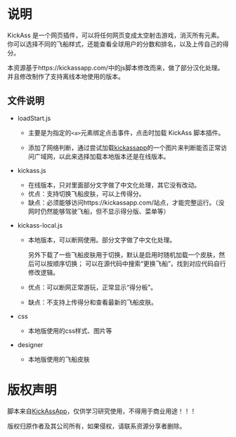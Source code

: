 # 说明

KickAss 是一个网页插件，可以将任何网页变成太空射击游戏，消灭所有元素。你可以选择不同的飞船样式，还能查看全球用户的分数和排名，以及上传自己的得分。

本资源基于https://kickassapp.com/中的js脚本修改而来，做了部分汉化处理。并且修改制作了支持离线本地使用的版本。

## 文件说明

- loadStart.js

  - 主要是为指定的`<a>`元素绑定点击事件，点击时加载 KickAss 脚本插件。

  - 添加了网络判断，通过尝试加载[kickassapp](kickassapp.com)的一个图片来判断能否正常访问广域网，以此来选择加载本地版本还是在线版本。

- kickass.js

  - 在线版本，只对里面部分文字做了中文化处理，其它没有改动。
  - 优点：支持切换飞船皮肤，可以上传得分。
  - 缺点：必须能够访问https://kickassapp.com/站点，才能完整运行。（没网时仍然能够驾驶飞船，但不显示得分版、菜单等）

- kickass-local.js

  - 本地版本，可以断网使用。部分文字做了中文化处理。

    另外下载了一些飞船皮肤用于切换，默认是启用时随机加载一个皮肤，然后可以按顺序切换；
    可以在源代码中搜索“更换飞船”，找到对应代码自行修改逻辑。

  - 优点：可以断网正常游玩，正常显示“得分板”。

  - 缺点：不支持上传得分和查看最新的飞船皮肤。

- css

  - 本地版使用的css样式、图片等

- designer

  - 本地版使用的飞船皮肤





# 版权声明

脚本来自[KickAssApp](https://kickassapp.com/)，仅供学习研究使用，不得用于商业用途！！！

版权归原作者及其公司所有，如果侵权，请联系资源分享者删除。

 


